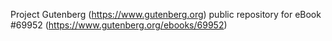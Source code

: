 Project Gutenberg (https://www.gutenberg.org) public repository for
eBook #69952 (https://www.gutenberg.org/ebooks/69952)
